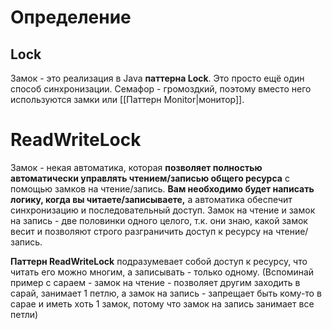 # Определение
## Lock
Замок - это реализация в Java **паттерна Lock**. Это просто ещё один способ синхронизации. Семафор - громоздкий, поэтому вместо него используются замки или [[Паттерн Monitor|монитор]].
# ReadWriteLock
Замок - некая автоматика, которая **позволяет полностью автоматически управлять чтением/записью общего ресурса** с помощью замков на чтение/запись. **Вам необходимо будет написать логику, когда вы читаете/записываете,** а автоматика обеспечит синхронизацию и последовательный доступ. Замок на чтение и замок на запись - две половинки одного целого, т.к. они знаю, какой замок весит и позволяют строго разграничить доступ к ресурсу на чтение/запись.

**Паттерн ReadWriteLock** подразумевает собой доступ к ресурсу, что читать его можно многим, а записывать - только одному.
(Вспоминай пример с сараем - замок на чтение - позволяет другим заходить в сарай, занимает 1 петлю, а замок на запись - запрещает быть кому-то в сарае и иметь хоть 1 замок, потому что замок на запись занимает все петли)